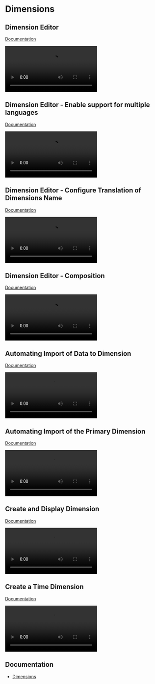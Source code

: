 
# Dimensions

## Dimension Editor
[Documentation](../docs/dimensions.md)

![video](https://profitbasedocs.blob.core.windows.net/videos/Dimension%20-%20Dim%20Editor.mp4)
<br/>

## Dimension Editor - Enable support for multiple languages
[Documentation](../docs/dimensions.md)

![video](https://profitbasedocs.blob.core.windows.net/videos/Dim%20Translations%20Members.mp4)
<br/>

## Dimension Editor - Configure Translation of Dimensions Name
[Documentation](../docs/dimensions/howto/transl.md)

![video](https://profitbasedocs.blob.core.windows.net/videos/Dim%20Translations%20Name.mp4)
<br/>

## Dimension Editor - Composition
[Documentation](../docs/dimensions/dimcomposition.md)

![video](https://profitbasedocs.blob.core.windows.net/videos/Dimension%20-%20Dimension%20Composition.mp4)
<br/>


## Automating Import of Data to Dimension
[Documentation](../docs/dimensions.md)

![video](https://profitbasedocs.blob.core.windows.net/videos/Automating%20Import%20of%20Data%20to%20Dimension.mp4)
<br/>

## Automating Import of the Primary Dimension
[Documentation](../docs/dimensions.md)

![video](https://profitbasedocs.blob.core.windows.net/videos/Dimension%20-%20Import%20Primary%20Dimension.mp4)
<br/>

## Create and Display Dimension
[Documentation](../docs/dimensions.md)

![video](https://profitbasedocs.blob.core.windows.net/videos/Dimension%20-%20Create%20and%20display%20dimension.mp4)
<br/>

## Create a Time Dimension
[Documentation](../docs/dimensions.md)

![video](https://profitbasedocs.blob.core.windows.net/videos/Dimension%20-%20Creating%20a%20Time%20Dimension.mp4)
<br/>

## Documentation 

* [Dimensions](../docs/dimensions.md)